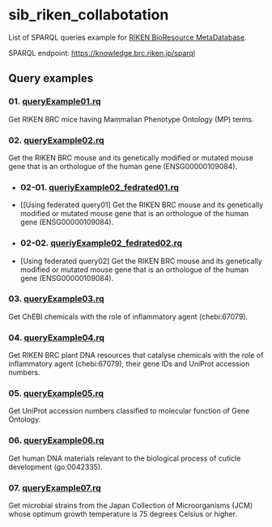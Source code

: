 # sib_riken_collabotation

List of SPARQL queries example for [RIKEN BioResource MetaDatabase](https://knowledge.brc.riken.jp/bioresource/).

SPARQL endpoint: https://knowledge.brc.riken.jp/sparql

## Query examples
### 01. [queryExample01.rq](https://github.com/kushidat/sib_riken_collabotation/blob/main/queriyExample01.rq)
Get RIKEN BRC mice having Mammalian Phenotype Ontology (MP) terms.


### 02. [queryExample02.rq](https://github.com/kushidat/sib_riken_collabotation/blob/main/queriyExample02.rq)
Get the RIKEN BRC mouse and its genetically modified or mutated mouse gene that is an orthologue of the human gene (ENSG00000109084).

  - ### 02-01. [queriyExample02_fedrated01.rq](https://github.com/kushidat/sib_riken_collabotation/blob/main/queriyExample02_fedrated01.rq)
  - [[Using federated query01] Get the RIKEN BRC mouse and its genetically modified or mutated mouse gene that is an orthologue of the human gene (ENSG00000109084).


  - ### 02-02. [queriyExample02_fedrated02.rq](https://github.com/kushidat/sib_riken_collabotation/blob/main/queriyExample02_fedrated02.rq)
  - [Using federated query02] Get the RIKEN BRC mouse and its genetically modified or mutated mouse gene that is an orthologue of the human gene (ENSG00000109084).

### 03. [queryExample03.rq](https://github.com/kushidat/sib_riken_collabotation/blob/main/queriyExample03.rq)
Get ChEBI chemicals with the role of inflammatory agent (chebi:67079).

### 04. [queryExample04.rq](https://github.com/kushidat/sib_riken_collabotation/blob/main/queriyExample04.rq)
Get RIKEN BRC plant DNA resources that catalyse chemicals with the role of inflammatory agent (chebi:67079), their gene IDs and UniProt accession numbers.

### 05. [queryExample05.rq](https://github.com/kushidat/sib_riken_collabotation/blob/main/queriyExample05.rq)
Get UniProt accession numbers classified to molecular function of Gene Ontology.

### 06. [queryExample06.rq](https://github.com/kushidat/sib_riken_collabotation/blob/main/queriyExample06.rq)
Get human DNA materials relevant to the biological process of cuticle development (go:0042335).

### 07. [queryExample07.rq](https://github.com/kushidat/sib_riken_collabotation/blob/main/queriyExample07.rq)
Get microbial strains from the Japan Collection of Microorganisms (JCM) whose optimum growth temperature is 75 degrees Celsius or higher.
